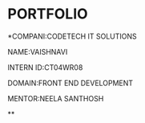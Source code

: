 # PORTFOLIO



*COMPANI:CODETECH IT SOLUTIONS

NAME:VAISHNAVI

INTERN ID:CT04WR08

DOMAIN:FRONT END DEVELOPMENT


MENTOR:NEELA SANTHOSH



**
